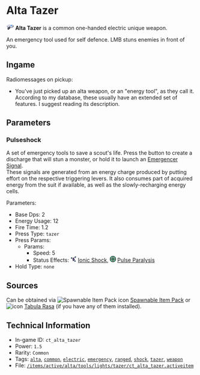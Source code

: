 # Alta Tazer

<img src="https://raw.githubusercontent.com/Ceterai/Enternia/main/items/active/alta/tools/lights/tazer/body.png" alt="Alta Tazer icon" loading="lazy" width="auto" height="16px"/> **Alta Tazer** is a common one-handed electric unique weapon.

An emergency tool used for self defence. LMB stuns enemies in front of you.

## Ingame

Radiomessages on pickup:

- You've just picked up an alta weapon, or an "energy tool", as they call it. According to my database, these usually have an extended set of features. I suggest reading its description.

## Parameters

### Pulseshock

A set of emergency tools to save a scout's life. Press the button to create a discharge that will stun a monster, or hold it to launch an [Emergencer Signal](https://ceterai.github.io/MyEnternia/Wiki/EmergencerSignal).  
These signals are generated from an energy charge produced by putting effort on the respective triggering levers. It also consumes part of acquired energy from the suit if available, as well as the slowly-recharging energy cells.

Parameters:

- Base Dps: 2
- Energy Usage: 12
- Fire Time: 1.2
- Press Type: `tazer`
- Press Params:
  - Params:
    - Speed: 5
    - Status Effects:  <img src="https://raw.githubusercontent.com/Ceterai/Enternia/main/stats/effects/ct_ionic_shock.png" alt="Ionic Shock icon" loading="lazy" width="auto" height="16px"/> [Ionic Shock](https://ceterai.github.io/MyEnternia/Wiki/IonicShock),  <img src="https://raw.githubusercontent.com/Ceterai/Enternia/main/stats/effects/ct_pulse_paralysis.png" alt="Pulse Paralysis icon" loading="lazy" width="auto" height="16px"/> [Pulse Paralysis](https://ceterai.github.io/MyEnternia/Wiki/PulseParalysis)
- Hold Type: `none`

## Sources

Can be obtained via <img src="https://raw.githubusercontent.com/Silverfeelin/Starbound-SpawnableItemPack/master/interface/sip/iconSmall.png" alt="Spawnable Item Pack icon" width="18" height="14"/> [Spawnable Item Pack](https://steamcommunity.com/sharedfiles/filedetails/?id=733665104) or <img src="https://steamuserimages-a.akamaihd.net/ugc/263843960696222713/3EC9A7C005541F7D577EBCB8C5736B4EFC9973D6/" alt="icon" width="8" height="12"/> [Tabula Rasa](https://community.playstarbound.com/resources/the-tabula-rasa.3222/) (if you have any of them installed).

## Technical Information

- In-game ID: `ct_alta_tazer`
- Power: `1.5`
- Rarity: `Common`
- Tags: [`alta`](https://ceterai.github.io/MyEnternia/Wiki/Tags/Alta), [`common`](https://ceterai.github.io/MyEnternia/Wiki/Tags/Common), [`electric`](https://ceterai.github.io/MyEnternia/Wiki/Tags/Electric), [`emergency`](https://ceterai.github.io/MyEnternia/Wiki/Tags/Emergency), [`ranged`](https://ceterai.github.io/MyEnternia/Wiki/Tags/Ranged), [`shock`](https://ceterai.github.io/MyEnternia/Wiki/Tags/Shock), [`tazer`](https://ceterai.github.io/MyEnternia/Wiki/Tags/Tazer), [`weapon`](https://ceterai.github.io/MyEnternia/Wiki/Tags/Weapon)
- File: [`/items/active/alta/tools/lights/tazer/ct_alta_tazer.activeitem`](https://github.com/Ceterai/Enternia/blob/main/items/active/alta/tools/lights/tazer/ct_alta_tazer.activeitem)

